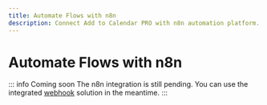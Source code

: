 ```yaml
---
title: Automate Flows with n8n
description: Connect Add to Calendar PRO with n8n automation platform. Official integration coming soon, use webhooks in the meantime.
---
```


# Automate Flows with n8n

::: info Coming soon
The n8n integration is still pending. You can use the integrated [webhook](/automation-integration/webhooks) solution in the meantime.
:::